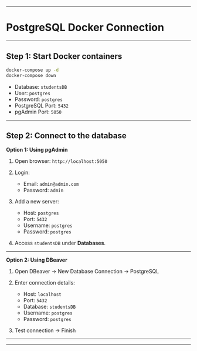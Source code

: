 
---
# PostgreSQL Docker Connection

---

## Step 1: Start Docker containers

```bash
docker-compose up -d
docker-compose down
```

* Database: `studentsDB`
* User: `postgres`
* Password: `postgres`
* PostgreSQL Port: `5432`
* pgAdmin Port: `5050`

---

## Step 2: Connect to the database

**Option 1: Using pgAdmin**

1. Open browser: `http://localhost:5050`
2. Login:

    * Email: `admin@admin.com`
    * Password: `admin`
3. Add a new server:

    * Host: `postgres`
    * Port: `5432`
    * Username: `postgres`
    * Password: `postgres`
4. Access `studentsDB` under **Databases**.

---

**Option 2: Using DBeaver**

1. Open DBeaver → New Database Connection → PostgreSQL
2. Enter connection details:

    * Host: `localhost`
    * Port: `5432`
    * Database: `studentsDB`
    * Username: `postgres`
    * Password: `postgres`
3. Test connection → Finish

---
---